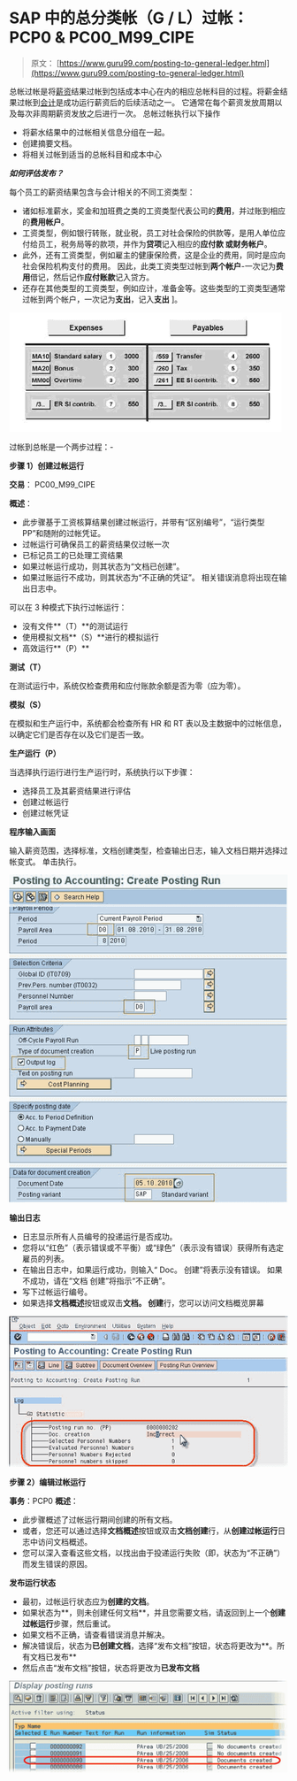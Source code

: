 # SAP 中的总分类帐（G / L）过帐：PCP0 & PC00_M99_CIPE

> 原文： [https://www.guru99.com/posting-to-general-ledger.html](https://www.guru99.com/posting-to-general-ledger.html)

总帐过帐是将[薪资](/sap-payroll.html)结果过帐到包括成本中心在内的相应总帐科目的过程。将薪金结果过帐到[会计](/accounting.html)是成功运行薪资后的后续活动之一。 它通常在每个薪资发放周期以及每次非周期薪资发放之后进行一次。 总帐过帐执行以下操作

*   将薪水结果中的过帐相关信息分组在一起。
*   创建摘要文档。
*   将相关过帐到适当的总帐科目和成本中心

***如何评估发布？***

每个员工的薪资结果包含与会计相关的不同工资类型：

*   诸如标准薪水，奖金和加班费之类的工资类型代表公司的**费用**，并过账到相应的**费用帐户**。
*   工资类型，例如银行转账，就业税，员工对社会保险的供款等，是用人单位应付给员工，税务局等的款项，并作为**贷项**记入相应的**应付款 或财务帐户**。
*   此外，还有工资类型，例如雇主的健康保险费，这是企业的费用，同时是应向社会保险机构支付的费用。 因此，此类工资类型过帐到**两个帐户**-一次记为**费用**借记，然后记作**应付账款**记入贷方。
*   还存在其他类型的工资类型，例如应计，准备金等。这些类型的工资类型通常过帐到两个帐户，一次记为**支出**，记入**支出** ]。

![General Ledger (G/L) Posting in SAP: PCP0 & PC00_M99_CIPE](img/9aa9e70441b6c03d094146444e3fccb7.png "Posting to General Ledger")

过帐到总帐是一个两步过程：-

**步骤 1）创建过帐运行**

**交易**： PC00_M99_CIPE

**概述**：

*   此步骤基于工资核算结果创建过帐运行，并带有“区别编号”，“运行类型 PP”和随附的过帐凭证。
*   过帐运行可确保员工的薪资结果仅过帐一次
*   已标记员工的已处理工资结果
*   如果过帐运行成功，则其状态为“文档已创建”。
*   如果过账运行不成功，则其状态为“不正确的凭证”。 相关错误消息将出现在输出日志中。

可以在 3 种模式下执行过帐运行：

*   没有文件**（T）**的测试运行
*   使用模拟文档**（S）**进行的模拟运行
*   高效运行**（P）**

**测试（T）**

在测试运行中，系统仅检查费用和应付账款余额是否为零（应为零）。

**模拟（S）**

在模拟和生产运行中，系统都会检查所有 HR 和 RT 表以及主数据中的过帐信息，以确定它们是否存在以及它们是否一致。

**生产运行（P）**

当选择执行运行进行生产运行时，系统执行以下步骤：

*   选择员工及其薪资结果进行评估
*   创建过帐运行
*   创建过帐凭证

**程序输入画面**

输入薪资范围，选择标准，文档创建类型，检查输出日志，输入文档日期并选择过帐变式。 单击执行。

![General Ledger (G/L) Posting in SAP: PCP0 & PC00_M99_CIPE](img/ed343c35b4d81d192d77ab2cf21f7ca2.png "Posting to General Ledger")

**输出日志**

*   日志显示所有人员编号的投递运行是否成功。
*   您将以“红色”（表示错误或不平衡）或“绿色”（表示没有错误）获得所有选定雇员的列表。
*   在输出日志中，如果运行成功，则输入“ Doc。 创建”将表示没有错误。 如果不成功，请在“文档 创建”将指示“不正确”。
*   写下过帐运行编号。
*   如果选择**文档概述**按钮或双击**文档。 创建**行，您可以访问文档概览屏幕

![General Ledger (G/L) Posting in SAP: PCP0 & PC00_M99_CIPE](img/438487f208f6c089b085480a447e3bb0.png "Posting to General Ledger")

**步骤 2）编辑过帐运行**

**事务**：PCP0
**概述**：

*   此步骤概述了过帐运行期间创建的所有文档。
*   或者，您还可以通过选择**文档概述**按钮或双击**文档创建**行，从**创建过帐运行**日志中访问文档概述。
*   您可以深入查看这些文档，以找出由于投递运行失败（即，状态为“不正确”）而发生错误的原因。

**发布运行状态**

*   最初，过帐运行状态应为**创建的文档**。
*   如果状态为**，则未创建任何文档**，并且您需要文档，请返回到上一个**创建过帐运行**步骤，然后重试。
*   如果文档不正确，请查看错误消息并解决。
*   解决错误后，状态为**已创建文档**，选择“发布文档”按钮，状态将更改为**。所有文档已发布**
*   然后点击“发布文档”按钮，状态将更改为**已发布文档**

![General Ledger (G/L) Posting in SAP: PCP0 & PC00_M99_CIPE](img/3b395f1433ff425375cc9185ea1fe7a2.png "Posting to General Ledger")
